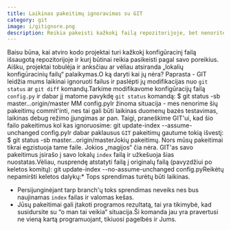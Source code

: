 ```yaml
---
title: Laikinas pakeitimų ignoravimas su GIT
category: git
image: i/gitignore.png
description: Reikia pakeisti kažkokį failą repozitorijoje, bet nenorite netyčia jo sukomitinti? Apie tokią darbo eigą - šiame straipsnyje.
---
```


Baisu būna, kai atviro kodo projektai turi kažkokį konfigūracinį failą išsaugotą repozitorijoje ir kurį būtinai reikia pasikeisti pagal savo poreikius. Aišku, projektai tobulėja ir anksčiau ar vėliau atsiranda „lokalių konfigūracinių failų“ palaikymas.O ką daryti kai jų nėra? Paprasta - GIT leidžia mums laikinai ignoruoti failus ir paslėpti jų modifikacijas nuo `git status` ar `git diff` komandų.Tarkime modifikavome konfigūracijų failą `config.py` ir dabar jį matome pavykdę `git status` komandą:    $ git status -sb
    master...origin/master
    MM config.pyIr žinoma situacija - mes nenorime šių pakeitimų commit'inti, nes tai gali būti laikinas duomenų bazės testavimas, laikinas debug režimo įjungimas ar pan. Taigi, praneškime GIT'ui, kad šio failo pakeitimus kol kas ignoruosime:    git update-index --assume-unchanged config.pyIr dabar paklausus `GIT` pakeitimų gautume tokią išvestį:    $ git status -sb
    master...origin/masterJokių pakeitimų. Nors mūsų pakeitimai tikrai egzistuoja tame faile. Jokios „magijos“ čia nėra. GIT'as savo pakeitimus įsirašo į savo lokalų `index` failą ir užkešuoja šias nuostatas.Vėliau, nusprendę atstatyti failą į originalų failą (pavyzdžiui po keletos komitų):    git update-index --no-assume-unchanged config.pyReikėtų nepamiršti keletos dalykų:* Tops sprendimas turėtų būti laikinas.
* Persijunginėjant tarp branch'ų toks sprendimas neveiks nes bus naujinamas `index` failas ir valomas kešas.
* Jūsų pakeitimai gali įtakoti programos rezultatą, tai yra tikimybė, kad susidursite su “o man tai veikia“ situacija.Ši komanda jau yra pravertusi ne vieną kartą programuojant, tikiuosi pagelbės ir Jums.
